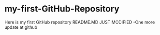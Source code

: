 # my-first-GitHub-Repository
Here is my first GitHub repository
README.MD JUST MODIFIED 
-One more update at github
